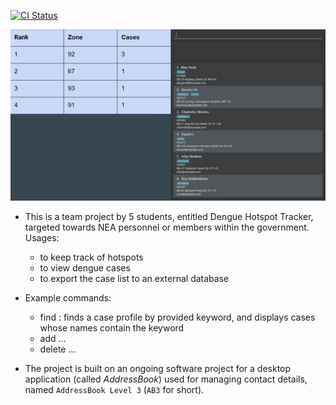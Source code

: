 [![CI Status](https://github.com/AY2223S2-CS2103-W17-2/tp/workflows/Java%20CI/badge.svg)](https://github.com/AY2223S2-CS2103-W17-2/tp/actions)

![Ui](docs/images/Ui.png)


* This is a team project by 5 students, entitled Dengue Hotspot Tracker, targeted towards NEA personnel or members within the government.<br>
  Usages:
  * to keep track of hotspots
  * to view dengue cases
  * to export the case list to an external database

* Example commands:
  * find <keyword>: finds a case profile by provided keyword, and displays cases whose names contain the keyword
  * add ...
  * delete ...

* The project is built on an ongoing software project for a desktop application (called _AddressBook_) used for managing contact details, named `AddressBook Level 3` (`AB3` for short).
